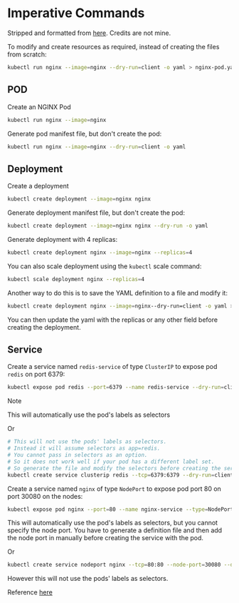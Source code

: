 # Imperative Commands

Stripped and formatted from [here](https://www.udemy.com/course/certified-kubernetes-application-developer/learn/lecture/14112621#overview). Credits are not mine.

To modify and create resources as required, instead of creating the files from
scratch:

```bash
kubectl run nginx --image=nginx --dry-run=client -o yaml > nginx-pod.yaml
```

## POD

Create an NGINX Pod

```bash
kubectl run nginx --image=nginx
```

Generate pod manifest file, but don't create the pod:

```bash
kubectl run nginx --image=nginx --dry-run=client -o yaml
```

## Deployment

Create a deployment

```bash
kubectl create deployment --image=nginx nginx
```

Generate deployment manifest file, but don't create the pod:

```bash
kubectl create deployment --image=nginx nginx --dry-run -o yaml
```

Generate deployment with 4 replicas:

```bash
kubectl create deployment nginx --image=nginx --replicas=4
```

You can also scale deployment using the `kubectl` scale command:

```bash
kubectl scale deployment nginx --replicas=4
```

Another way to do this is to save the YAML definition to a file and modify it:

```bash
kubectl create deployment nginx --image=nginx--dry-run=client -o yaml > nginx-deployment.yaml
```

You can then update the yaml with the replicas or any other field before
creating the deployment.

## Service

Create a service named `redis-service` of type `ClusterIP` to expose pod `redis`
on port 6379:

```bash
kubectl expose pod redis --port=6379 --name redis-service --dry-run=client -o yaml
```

> [!NOTE]
> This will automatically use the pod's labels as selectors

Or

```bash
# This will not use the pods' labels as selectors.
# Instead it will assume selectors as app=redis.
# You cannot pass in selectors as an option.
# So it does not work well if your pod has a different label set.
# So generate the file and modify the selectors before creating the service.
kubectl create service clusterip redis --tcp=6379:6379 --dry-run=client -o yaml 
```

Create a service named `nginx` of type `NodePort` to expose pod port 80 on
port 30080 on the nodes:

```bash
kubectl expose pod nginx --port=80 --name nginx-service --type=NodePort --dry-run=client -o yaml
```

This will automatically use the pod's labels as selectors, but you cannot
specify the node port. You have to generate a definition file and then add the
node port in manually before creating the service with the pod.

Or

```bash
kubectl create service nodeport nginx --tcp=80:80 --node-port=30080 --dry-run=client -o yaml
```

However this will not use the pods' labels as selectors.

Reference [here](https://kubernetes.io/docs/reference/kubectl/conventions/)
